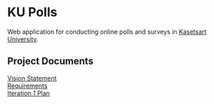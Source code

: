 # KU Polls
Web application for conducting online polls and surveys in [Kasetsart University](https://www.ku.ac.th/).

## Project Documents
[Vision Statement](../../wiki/Vision%20Statement)    
[Requirements](../../wiki/Requirements)    
[Iteration 1 Plan](../../wiki/Iteration%201%20Plan)
